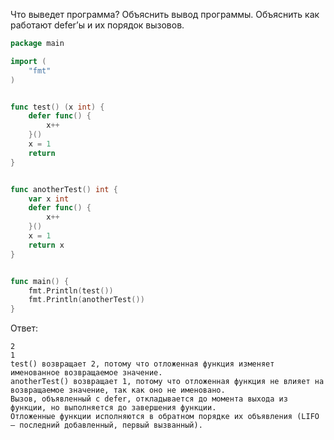 Что выведет программа? Объяснить вывод программы. Объяснить как работают defer’ы и их порядок вызовов.

```go
package main

import (
	"fmt"
)


func test() (x int) {
	defer func() {
		x++
	}()
	x = 1
	return
}


func anotherTest() int {
	var x int
	defer func() {
		x++
	}()
	x = 1
	return x
}


func main() {
	fmt.Println(test())
	fmt.Println(anotherTest())
}
```

Ответ:
```
2
1
test() возвращает 2, потому что отложенная функция изменяет именованное возвращаемое значение.
anotherTest() возвращает 1, потому что отложенная функция не влияет на возвращаемое значение, так как оно не именовано.
Вызов, объявленный с defer, откладывается до момента выхода из функции, но выполняется до завершения функции.
Отложенные функции исполняются в обратном порядке их объявления (LIFO — последний добавленный, первый вызванный).
```
